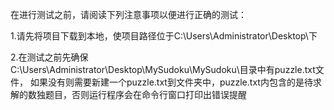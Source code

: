 在进行测试之前，请阅读下列注意事项以便进行正确的测试：

1.请先将项目下载到本地，使项目路径位于C:\\Users\\Administrator\\Desktop\\下

2.在测试之前先确保C:\\Users\\Administrator\\Desktop\\MySudoku\\MySudoku\\目录中有puzzle.txt文件，
    如果没有则需要新建一个puzzle.txt到文件夹中，puzzle.txt内包含的是待求解的数独题目，否则运行程序会在命令行窗口打印出错误提醒
